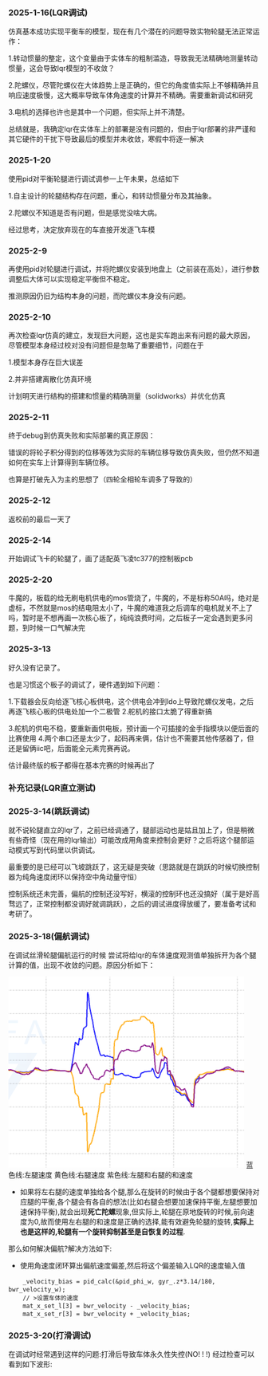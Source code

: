 <!--
 * @Author: skybase
 * @Date: 2025-03-18 13:36:02
 * @LastEditors: skybase
 * @LastEditTime: 2025-03-18 22:30:31
 * @Description:  ᕕ(◠ڼ◠)ᕗ​ 
 * @FilePath: \25飞卡轮腿调试日志\README.md
-->

### 2025-1-16(LQR调试)

仿真基本成功实现平衡车的模型，现在有几个潜在的问题导致实物轮腿无法正常运作：

1.转动惯量的整定，这个变量由于实体车的粗制滥造，导致我无法精确地测量转动惯量，这会导致lqr模型的不收敛？

2.陀螺仪，尽管陀螺仪在大体趋势上是正确的，但它的角度值实际上不够精确并且响应速度极慢，这大概率导致车体角速度的计算并不精确。需要重新调试和研究

3.电机的选择也许也是其中一个问题，但实际上并不清楚。

总结就是，我确定lqr在实体车上的部署是没有问题的，但由于lqr部署的非严谨和其它硬件的干扰下导致最后的模型并未收敛，寒假中将逐一解决

### 2025-1-20

使用pid对平衡轮腿进行调试调参一上午未果，总结如下

1.自主设计的轮腿结构存在问题，重心，和转动惯量分布及其抽象。

2.陀螺仪不知道是否有问题，但是感觉没啥大病。

经过思考，决定放弃现在的车直接开发逐飞车模

### 2025-2-9

再使用pid对轮腿进行调试，并将陀螺仪安装到地盘上（之前装在高处），进行参数调整后大体可以实现稳定平衡但不稳定。

推测原因仍旧为结构本身的问题，而陀螺仪本身没有问题。

### 2025-2-10

再次检查lqr仿真的建立，发现巨大问题，这也是实车跑出来有问题的最大原因，尽管模型本身经过校对没有问题但是忽略了重要细节，问题在于

1.模型本身存在巨大误差

2.并非搭建离散化仿真环境

计划明天进行结构的搭建和惯量的精确测量（solidworks）并优化仿真

### 2025-2-11

终于debug到仿真失败和实际部署的真正原因：

错误的将轮子积分得到的位移等效为实际的车辆位移导致仿真失败，但仍然不知道如何在实车上计算得到车辆位移。

也算是打破先入为主的思想了（四轮全相轮车调多了导致的）

### 2025-2-12

返校前的最后一天了

### 2025-2-14

开始调试飞卡的轮腿了，画了适配英飞凌tc377的控制板pcb

### 2025-2-20

牛魔的，板载的给无刷电机供电的mos管烧了，牛魔的，不是标称50A吗，绝对是虚标，不然就是mos的结电阻太小了，牛魔的难道我之后调车的电机就关不上了吗，暂时是不想再画一次核心板了，纯纯浪费时间，之后板子一定会遇到更多问题，到时候一口气解决完

### 2025-3-13

好久没有记录了。

也是习惯这个板子的调试了，硬件遇到如下问题：

1.下载器会反向给逐飞核心板供电，这个供电会冲到ldo上导致陀螺仪发电，之后再逐飞核心板的供电处加一个二极管
2.舵机的接口太脆了得重新搞

3.舵机的供电不稳，要重新画供电板，预计画一个可插接的金手指模块以便后面的比赛使用
4.两个串口还是太少了，起码再来俩，估计也不需要其他传感器了，但还是留俩iic吧，后面能全元素完赛再说。

估计最终版的板子都得在基本完赛的时候再出了

### 补充记录(LQR直立测试)

### 2025-3-14(跳跃调试)

就不说轮腿直立的lqr了，之前已经调通了，腿部运动也是姑且加上了，但是稍微有些奇怪（现在用的lqr输出）可能改成用角度来控制会更好？之后将这个腿部运动模式写到代码里以供调试。

最重要的是已经可以飞坡跳跃了，这无疑是突破（思路就是在跳跃的时候切换控制器为纯角速度闭环以保持空中角动量守恒）

控制系统还未完善，偏航的控制还没写好，横滚的控制环也还没搞好（属于是好高骛远了，正常控制都没调好就调跳跃），之后的调试进度得放缓了，要准备考试和考研了。

### 2025-3-18(偏航调试)

在调试丝滑轮腿偏航运行的时候
尝试将给lqr的车体速度观测值单独拆开为各个腿计算的值，出现不收敛的问题。原因分析如下：
<!-- <img src="/1.png" width="70%"> -->
![Image text](https://github.com/natureskybase/blog/blob/master/25%E9%A3%9E%E5%8D%A1%E8%BD%AE%E8%85%BF%E8%B0%83%E8%AF%95%E6%97%A5%E5%BF%97/1.png)
蓝色线:左腿速度
黄色线:右腿速度
紫色线:左腿和右腿的和速度

* 如果将左右腿的速度单独给各个腿,那么在旋转的时候由于各个腿都想要保持对应腿的平衡,各个腿会有各自的想法(比如右腿会想要加速保持平衡,左腿想要加速保持平衡),就会出现**死亡陀螺**现象,但实际上,轮腿在原地旋转的时候,前向速度为0,故而使用左右腿的和速度是正确的选择,能有效避免轮腿的旋转,**实际上也是这样的,轮腿有一个旋转抑制甚至是自恢复的过程**.

那么如何解决偏航?解决方法如下:

* 使用角速度闭环算出偏航速度偏差,然后将这个偏差输入LQR的速度输入值

```
    _velocity_bias = pid_calc(&pid_phi_w, gyr_.z*3.14/180, bwr_velocity_w);
    // >设置车体的速度
    mat_x_set_l[3] = bwr_velocity - _velocity_bias;
    mat_x_set_r[3] = bwr_velocity + _velocity_bias;
```

### 2025-3-20(打滑调试)
在调试时经常遇到这样的问题:打滑后导致车体永久性失控(NO! ! !)
经过检查可以看到如下波形:
